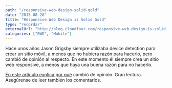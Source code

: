 ```yaml
---
path: "/responsive-web-design-solid-gold"
date: "2013-08-26"
title: "Responsive Web Design is Solid Gold"
type: "recordar"
externalUrl: "http://blog.cloudfour.com/responsive-web-design-is-solid-gold/"
categories: ["RWD", "Mobile"]
---
```


Hace unos años Jason Grigsby siempre utilizaba device detection para crear un sitio móvil, a menos que no hubiera razón para hacerlo, pero cambió de opinión al respecto. En este momento él siempre crea un sitio web responsive, a menos que haya una buena razón para no hacerlo.

[En este artículo explica por qué](http://blog.cloudfour.com/responsive-web-design-is-solid-gold/) cambió de opinión. Gran lectura. Asegúrense de leer también los comentarios.